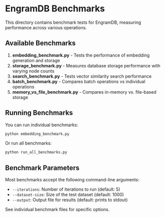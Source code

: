# EngramDB Benchmarks

This directory contains benchmark tests for EngramDB, measuring performance across various operations.

## Available Benchmarks

1. **embedding_benchmark.py** - Tests the performance of embedding generation and storage
2. **storage_benchmark.py** - Measures database storage performance with varying node counts
3. **search_benchmark.py** - Tests vector similarity search performance
4. **batch_benchmark.py** - Compares batch operations vs individual operations
5. **memory_vs_file_benchmark.py** - Compares in-memory vs. file-based storage

## Running Benchmarks

You can run individual benchmarks:

```bash
python embedding_benchmark.py
```

Or run all benchmarks:

```bash
python run_all_benchmarks.py
```

## Benchmark Parameters

Most benchmarks accept the following command-line arguments:

- `--iterations`: Number of iterations to run (default: 5)
- `--dataset-size`: Size of the test dataset (default: 1000)
- `--output`: Output file for results (default: prints to stdout)

See individual benchmark files for specific options.